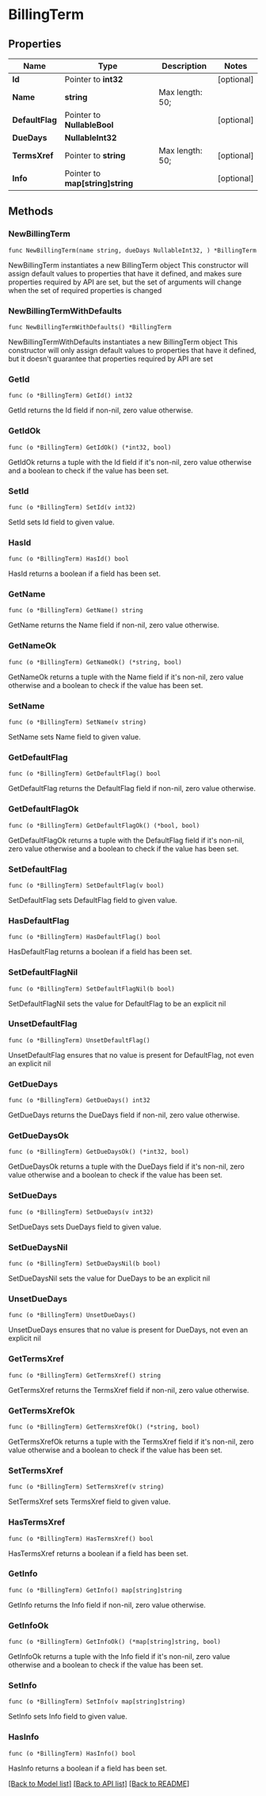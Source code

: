 # BillingTerm

## Properties

Name | Type | Description | Notes
------------ | ------------- | ------------- | -------------
**Id** | Pointer to **int32** |  | [optional] 
**Name** | **string** |  Max length: 50; | 
**DefaultFlag** | Pointer to **NullableBool** |  | [optional] 
**DueDays** | **NullableInt32** |  | 
**TermsXref** | Pointer to **string** |  Max length: 50; | [optional] 
**Info** | Pointer to **map[string]string** |  | [optional] 

## Methods

### NewBillingTerm

`func NewBillingTerm(name string, dueDays NullableInt32, ) *BillingTerm`

NewBillingTerm instantiates a new BillingTerm object
This constructor will assign default values to properties that have it defined,
and makes sure properties required by API are set, but the set of arguments
will change when the set of required properties is changed

### NewBillingTermWithDefaults

`func NewBillingTermWithDefaults() *BillingTerm`

NewBillingTermWithDefaults instantiates a new BillingTerm object
This constructor will only assign default values to properties that have it defined,
but it doesn't guarantee that properties required by API are set

### GetId

`func (o *BillingTerm) GetId() int32`

GetId returns the Id field if non-nil, zero value otherwise.

### GetIdOk

`func (o *BillingTerm) GetIdOk() (*int32, bool)`

GetIdOk returns a tuple with the Id field if it's non-nil, zero value otherwise
and a boolean to check if the value has been set.

### SetId

`func (o *BillingTerm) SetId(v int32)`

SetId sets Id field to given value.

### HasId

`func (o *BillingTerm) HasId() bool`

HasId returns a boolean if a field has been set.

### GetName

`func (o *BillingTerm) GetName() string`

GetName returns the Name field if non-nil, zero value otherwise.

### GetNameOk

`func (o *BillingTerm) GetNameOk() (*string, bool)`

GetNameOk returns a tuple with the Name field if it's non-nil, zero value otherwise
and a boolean to check if the value has been set.

### SetName

`func (o *BillingTerm) SetName(v string)`

SetName sets Name field to given value.


### GetDefaultFlag

`func (o *BillingTerm) GetDefaultFlag() bool`

GetDefaultFlag returns the DefaultFlag field if non-nil, zero value otherwise.

### GetDefaultFlagOk

`func (o *BillingTerm) GetDefaultFlagOk() (*bool, bool)`

GetDefaultFlagOk returns a tuple with the DefaultFlag field if it's non-nil, zero value otherwise
and a boolean to check if the value has been set.

### SetDefaultFlag

`func (o *BillingTerm) SetDefaultFlag(v bool)`

SetDefaultFlag sets DefaultFlag field to given value.

### HasDefaultFlag

`func (o *BillingTerm) HasDefaultFlag() bool`

HasDefaultFlag returns a boolean if a field has been set.

### SetDefaultFlagNil

`func (o *BillingTerm) SetDefaultFlagNil(b bool)`

 SetDefaultFlagNil sets the value for DefaultFlag to be an explicit nil

### UnsetDefaultFlag
`func (o *BillingTerm) UnsetDefaultFlag()`

UnsetDefaultFlag ensures that no value is present for DefaultFlag, not even an explicit nil
### GetDueDays

`func (o *BillingTerm) GetDueDays() int32`

GetDueDays returns the DueDays field if non-nil, zero value otherwise.

### GetDueDaysOk

`func (o *BillingTerm) GetDueDaysOk() (*int32, bool)`

GetDueDaysOk returns a tuple with the DueDays field if it's non-nil, zero value otherwise
and a boolean to check if the value has been set.

### SetDueDays

`func (o *BillingTerm) SetDueDays(v int32)`

SetDueDays sets DueDays field to given value.


### SetDueDaysNil

`func (o *BillingTerm) SetDueDaysNil(b bool)`

 SetDueDaysNil sets the value for DueDays to be an explicit nil

### UnsetDueDays
`func (o *BillingTerm) UnsetDueDays()`

UnsetDueDays ensures that no value is present for DueDays, not even an explicit nil
### GetTermsXref

`func (o *BillingTerm) GetTermsXref() string`

GetTermsXref returns the TermsXref field if non-nil, zero value otherwise.

### GetTermsXrefOk

`func (o *BillingTerm) GetTermsXrefOk() (*string, bool)`

GetTermsXrefOk returns a tuple with the TermsXref field if it's non-nil, zero value otherwise
and a boolean to check if the value has been set.

### SetTermsXref

`func (o *BillingTerm) SetTermsXref(v string)`

SetTermsXref sets TermsXref field to given value.

### HasTermsXref

`func (o *BillingTerm) HasTermsXref() bool`

HasTermsXref returns a boolean if a field has been set.

### GetInfo

`func (o *BillingTerm) GetInfo() map[string]string`

GetInfo returns the Info field if non-nil, zero value otherwise.

### GetInfoOk

`func (o *BillingTerm) GetInfoOk() (*map[string]string, bool)`

GetInfoOk returns a tuple with the Info field if it's non-nil, zero value otherwise
and a boolean to check if the value has been set.

### SetInfo

`func (o *BillingTerm) SetInfo(v map[string]string)`

SetInfo sets Info field to given value.

### HasInfo

`func (o *BillingTerm) HasInfo() bool`

HasInfo returns a boolean if a field has been set.


[[Back to Model list]](../README.md#documentation-for-models) [[Back to API list]](../README.md#documentation-for-api-endpoints) [[Back to README]](../README.md)


